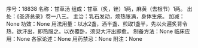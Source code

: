 序号：18838
名称：甘草汤
组成：甘草（炙，锉）1两，麻黄（去根节）1两。
出处：《圣济总录》卷一八三。
主治：乳石发动，烦热胀满，身体生疮。
加减：None
功效：None
用法用量：以水2盏，酒半盏、煎取1盏半，先以火遍炙背令热，欲汗出，即热服之。以衣覆卧，须臾大汗出即愈。
制备方法：None
临床应用：None
各家论述：None
用药禁忌：None
附注：None
